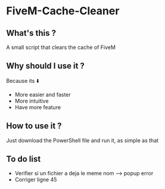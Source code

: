 # FiveM-Cache-Cleaner
## What's this ?
A small script that clears the cache of FiveM
## Why should I use it ?
Because its ⬇️
+ More easier and faster
+ More intuitive
+ Have more feature
## How to use it ?
Just download the PowerShell file and run it, as simple as that
## To do list
+ Verifier si un fichier a deja le meme nom --> popup error
+ Corriger ligne 45 
